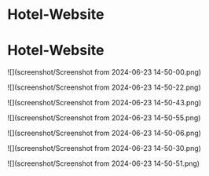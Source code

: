 # Hotel-Website
# Hotel-Website

![](screenshot/Screenshot from 2024-06-23 14-50-00.png)

![](screenshot/Screenshot from 2024-06-23 14-50-22.png)

![](screenshot/Screenshot from 2024-06-23 14-50-43.png)

![](screenshot/Screenshot from 2024-06-23 14-50-55.png)

![](screenshot/Screenshot from 2024-06-23 14-50-06.png)

![](screenshot/Screenshot from 2024-06-23 14-50-30.png)

![](screenshot/Screenshot from 2024-06-23 14-50-51.png)

